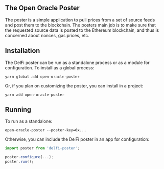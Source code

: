 
## The Open Oracle Poster

The poster is a simple application to pull prices from a set of source feeds and post them to the blockchain. The posters main job is to make sure that the requested source data is posted to the Ethereum blockchain, and thus is concerned about nonces, gas prices, etc.

## Installation

The DelFi poster can be run as a standalone process or as a module for configuration. To install as a global process:

```
yarn global add open-oracle-poster
```

Or, if you plan on customizing the poster, you can install in a project:

```
yarn add open-oracle-poster
```

## Running

To run as a standalone:

```
open-oracle-poster --poster-key=0x...
```

Otherwise, you can include the DelFi poster in an app for configuration:

```typescript
import poster from 'delfi-poster';

poster.configure(...);
poster.run();
```
